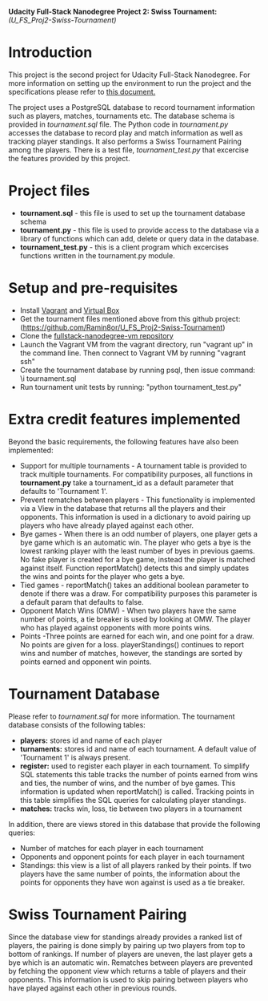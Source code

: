 **Udacity Full-Stack Nanodegree Project 2: Swiss Tournament:** *(U_FS_Proj2-Swiss-Tournament)*

# Introduction
This project is the second project for Udacity Full-Stack Nanodegree. For more information on setting up the environment to run the project and the specifications please refer to [this document.](https://docs.google.com/document/d/16IgOm4XprTaKxAa8w02y028oBECOoB1EI1ReddADEeY/pub?embedded=true)


The project uses a PostgreSQL database to record tournament information such as players, matches, tournaments etc. The database schema is provided in *tournament.sql* file. The Python code in *tournament.py* accesses the database to record play and match information as well as tracking player standings. It also performs a Swiss Tournament Pairing among the players. There is a test file, *tournament_test.py* that excercise the features provided by this project.

# Project files
- **tournament.sql** - this file is used to set up the tournament database schema
- **tournament.py** - this file is used to provide access to the database via a library of functions which can add, delete or query data in the database. 
- **tournament_test.py** - this is a client program which excercises functions written in the tournament.py module. 

# Setup and pre-requisites
- Install [Vagrant](https://www.vagrantup.com/) and [Virtual Box](https://www.virtualbox.org/)
- Get the tournament files mentioned above from this github project: (https://github.com/Ramin8or/U_FS_Proj2-Swiss-Tournament) 
- Clone the [fullstack-nanodegree-vm repository](https://github.com/udacity/fullstack-nanodegree-vm)
- Launch the Vagrant VM from the vagrant directory, run "vagrant up" in the command line. Then connect to Vagrant VM by running "vagrant ssh"
- Create the tournament database by running psql, then issue command: \i tournament.sql
- Run tournament unit tests by running: "python tournament_test.py"

# Extra credit features implemented
Beyond the basic requirements, the following features have also been implemented:

- Support for multiple tournaments - A tournament table is provided to track multiple tournaments. For compatibility purposes, all functions in **tournament.py** take a tournament_id as a default parameter that defaults to 'Tournament 1'.
- Prevent rematches between players - This functionality is implemented via a View in the database that returns all the players and their opponents. This information is used in a dictionary to avoid pairing up players who have already played against each other.
- Bye games - When there is an odd number of players, one player gets a bye game which is an automatic win. The player who gets a bye is the lowest ranking player with the least number of byes in previous gaems. No fake player is created for a bye game, instead the player is matched against itself. Function reportMatch() detects this and simply updates the wins and points for the player who gets a bye.
- Tied games - reportMatch() takes an additional boolean parameter to denote if there was a draw. For compatibility purposes this parameter is a default param that defaults to false.
- Opponent Match Wins (OMW) - When two players have the same number of points, a tie breaker is used by looking at OMW. The player who has played against opponents with more points wins.
- Points -Three points are earned for each win, and one point for a draw. No points are given for a loss. playerStandings() continues to report wins and number of matches, however, the standings are sorted by points earned and opponent win points.

# Tournament Database
Please refer to *tournament.sql* for more information. The tournament database consists of the following tables:
- **players:** stores id and name of each player
- **turnaments:** stores id and name of each tournament. A default value of 'Tournament 1' is always present.
- **register:** used to register each player in each tournament. To simplify SQL statements this table tracks the number of points earned from wins and ties, the number of wins, and the number of bye games. This information is updated when reportMatch() is called. Tracking points in this table simplifies the SQL queries for calculating player standings.
- **matches:** tracks win, loss, tie between two players in a tournament

In addition, there are views stored in this database that provide the following queries:
- Number of matches for each player in each tournament
- Opponents and opponent points for each player in each tournament
- Standings: this view is a list of all players ranked by their points. If two players have the same number of points, the information about the points for opponents they have won against is used as a tie breaker.

# Swiss Tournament Pairing
Since the database view for standings already provides a ranked list of players, the pairing is done simply by pairing up two players from top to bottom of rankings. If number of players are uneven, the last player gets a bye which is an automatic win. Rematches between players are prevented by fetching the opponent view which returns a table of players and their opponents. This information is used to skip pairing between players who have played against each other in previous rounds.

